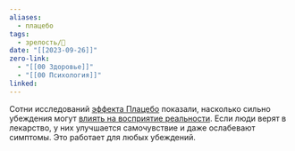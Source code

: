 ```yaml
---
aliases:
  - плацебо
tags:
  - зрелость/🌱
date: "[[2023-09-26]]"
zero-link:
  - "[[00 Здоровье]]"
  - "[[00 Психология]]"
linked:
---
```

Сотни исследований [эффекта Плацебо](https://www.ncbi.nlm.nih.gov/pmc/articles/PMC2832199/) показали, насколько сильно убеждения могут [влиять на восприятие реальности](https://www.ncbi.nlm.nih.gov/pmc/articles/PMC2725026/). Если люди верят в лекарство, у них улучшается самочувствие и даже ослабевают симптомы. Это работает для любых убеждений.